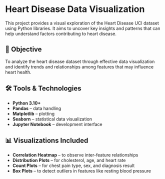 # Heart Disease Data Visualization

This project provides a visual exploration of the Heart Disease UCI dataset using Python libraries. It aims to uncover key insights and patterns that can help understand factors contributing to heart disease.

## 📌 Objective

To analyze the heart disease dataset through effective data visualization and identify trends and relationships among features that may influence heart health.

## 🛠️ Tools & Technologies

- **Python 3.10+**
- **Pandas** – data handling
- **Matplotlib** – plotting
- **Seaborn** – statistical data visualization
- **Jupyter Notebook** – development interface

## 📊 Visualizations Included

- **Correlation Heatmap** – to observe inter-feature relationships
- **Distribution Plots** – for cholesterol, age, and heart rate
- **Count Plots** – for chest pain type, sex, and diagnosis result
- **Box Plots** – to detect outliers in features like resting blood pressure
